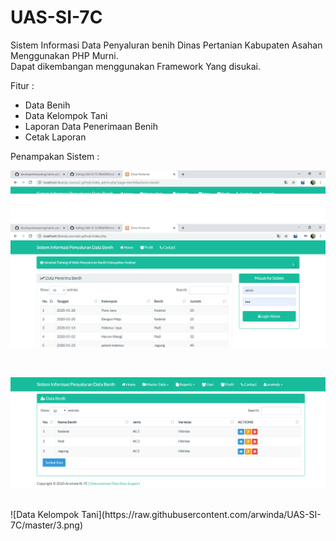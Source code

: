# UAS-SI-7C
Sistem Informasi Data Penyaluran benih Dinas Pertanian Kabupaten Asahan Menggunakan PHP Murni. <br>
Dapat dikembangan menggunakan Framework Yang disukai.

Fitur :
- Data Benih
- Data Kelompok Tani
- Laporan Data Penerimaan Benih
- Cetak Laporan 

Penampakan Sistem :

![Tampilan Home](https://raw.githubusercontent.com/arwinda/UAS-SI-7C/master/1.png)

<br>

![Data Benih](https://raw.githubusercontent.com/arwinda/UAS-SI-7C/master/2.png)

<br>
![Data Kelompok Tani](https://raw.githubusercontent.com/arwinda/UAS-SI-7C/master/3.png)

<br>
